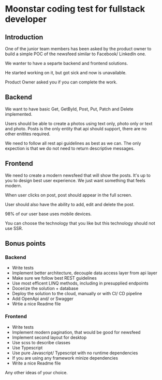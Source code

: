 # Moonstar coding test for fullstack developer

## Introduction

One of the junior team members has been asked by the product owner to build a simple POC of the newsfeed similar to Facebook/ LinkedIn one.

We wanter to have a separte backend and frontend solutions.

He started working on it, but got sick and now is unavailable.

Product Owner asked you if you can complete the work.

## Backend

We want to have basic Get, GetById, Post, Put, Patch and Delete implemented.

Users should be able to create a photos using text only, photo only or text and photo. Posts is the only entity that api should support, there are no other enitites required.

We need to follow all rest api guidelines as best as we can. The only expection is that we do not need to return descriptive messages.

## Frontend

We need to create a modern newsfeed that will show the posts. It's up to you to design best user experience. We just want something that feels modern.

When user clicks on post, post should appear in the full screen.

User should also have the ability to add, edit and delete the post.

98% of our user base uses mobile devices.

You can choose the technology that you like but this technology should not use SSR.

## Bonus points

### Backend

- Write tests
- Implement better architecture, decouple data access layer from api layer
- Make sure we follow best REST guidelines
- Use most efficent LINQ methods, including in presupplied endpoints
- Docerize the solution + database
- Deploy the solution to the cloud, manually or with CI/ CD pipeline
- Add OpenApi and/ or Swagger
- Wrtie a nice Readme file

### Frontend

- Write tests
- Implement modern pagination, that would be good for newsfeed
- Implement second layout for desktop
- Use scss to describe classes
- Use Typescript
- Use pure Javascript/ Typescript with no runtime dependencies
- If you are using any framework minize dependencies
- Write a nice Readme file

Any other ideas of your choice.
